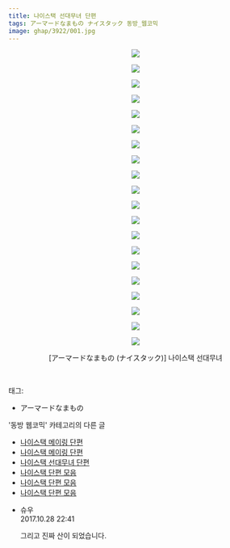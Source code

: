 ```yaml
---
title: 나이스택 선대무녀 단편
tags: アーマードなまもの ナイスタック 동방_웹코믹
image: ghap/3922/001.jpg
---
```

<div class="article">
<p style="text-align: center; clear: none; float: none;"><img src="{{ site.nasurl }}/ghap/3922/001.jpg"/></p>
<p style="text-align: center; clear: none; float: none;"><img src="{{ site.nasurl }}/ghap/3922/002.jpg"/></p>
<p style="text-align: center; clear: none; float: none;"><img src="{{ site.nasurl }}/ghap/3922/003.jpg"/></p>
<p style="text-align: center; clear: none; float: none;"><img src="{{ site.nasurl }}/ghap/3922/004.jpg"/></p>
<p style="text-align: center; clear: none; float: none;"><img src="{{ site.nasurl }}/ghap/3922/005.jpg"/></p>
<p style="text-align: center; clear: none; float: none;"><img src="{{ site.nasurl }}/ghap/3922/006.jpg"/></p>
<p style="text-align: center; clear: none; float: none;"><img src="{{ site.nasurl }}/ghap/3922/007.jpg"/></p>
<p style="text-align: center; clear: none; float: none;"><img src="{{ site.nasurl }}/ghap/3922/008.jpg"/></p>
<p style="text-align: center; clear: none; float: none;"><img src="{{ site.nasurl }}/ghap/3922/009.jpg"/></p>
<p style="text-align: center; clear: none; float: none;"><img src="{{ site.nasurl }}/ghap/3922/010.jpg"/></p>
<p style="text-align: center; clear: none; float: none;"><img src="{{ site.nasurl }}/ghap/3922/011.jpg"/></p>
<p style="text-align: center; clear: none; float: none;"><img src="{{ site.nasurl }}/ghap/3922/012.jpg"/></p>
<p style="text-align: center; clear: none; float: none;"><img src="{{ site.nasurl }}/ghap/3922/013.jpg"/></p>
<p style="text-align: center; clear: none; float: none;"><img src="{{ site.nasurl }}/ghap/3922/014.jpg"/></p>
<p style="text-align: center; clear: none; float: none;"><img src="{{ site.nasurl }}/ghap/3922/015.jpg"/></p>
<p style="text-align: center; clear: none; float: none;"><img src="{{ site.nasurl }}/ghap/3922/016.jpg"/></p>
<p style="text-align: center; clear: none; float: none;"><img src="{{ site.nasurl }}/ghap/3922/017.jpg"/></p>
<p style="text-align: center; clear: none; float: none;"><img src="{{ site.nasurl }}/ghap/3922/018.jpg"/></p>
<p style="text-align: center; clear: none; float: none;"><img src="{{ site.nasurl }}/ghap/3922/019.jpg"/></p>
<p style="text-align: center; clear: none; float: none;"><img src="{{ site.nasurl }}/ghap/3922/020.jpg"/></p>
<p style="text-align: center; clear: none; float: none;">[アーマードなまもの (ナイスタック)] 나이스택 선대무녀</p>
<p><br/></p>
</div><div class="tagTrail">
<p>태그: </p>
<ul>
<li>アーマードなまもの</li>
</ul>
</div><div class="another">
<p>'동방 웹코믹' 카테고리의 다른 글</p>
<ul>
<li><a href="/2017-10-27-ghap_3924">나이스택 메이링 단편</a></li>
<li><a href="/2017-10-27-ghap_3923">나이스택 메이링 단편</a></li>
<li><a href="/2017-10-27-ghap_3922">나이스택 선대무녀 단편</a></li>
<li><a href="/2017-10-27-ghap_3921">나이스택 단편 모음</a></li>
<li><a href="/2017-10-27-ghap_3920">나이스택 단편 모음</a></li>
<li><a href="/2017-10-27-ghap_3919">나이스택 단편 모음</a></li>
</ul>
</div><div class="cb_module cb_fluid">
<div class="cb_wrt cb_profile">
<div class="comment">
<ul>
<li class="cb_thumb_off" id="comment15116673">
<div class="cb_comment_area">
<div class="cb_info_area">
<div class="cb_section">
<span class="cb_nick_name">슈우</span>
</div>
<div class="cb_section">
<span class="cb_date">2017.10.28 22:41 </span>
</div>
</div>
<div class="cb_dsc_comment">
<p class="cb_dsc">
											그리고 진짜 산이 되었습니다.
										</p>
</div>
</div></li>
</ul>
</div>
</div><!-- commentList close -->
</div>